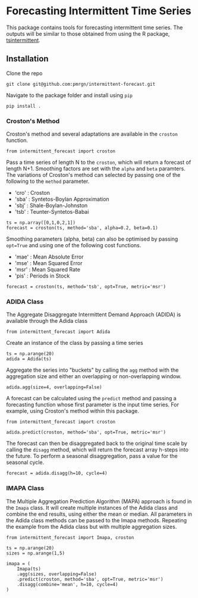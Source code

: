 # Forecasting Intermittent Time Series 

This package contains tools for forecasting intermittent time series. The outputs will be similar to those obtained from using the R package, [tsintermittent](https://cran.r-project.org/web/packages/tsintermittent/index.html). 

## Installation

Clone the repo

	git clone git@github.com:pmrgn/intermittent-forecast.git
	
Navigate to the package folder and install using `pip`

	pip install .

### Croston's Method

Croston's method and several adaptations are available in the `croston` function. 

	from intermittent_forecast import croston

Pass a time series of length N to the `croston`, which will return a forecast of length N+1. Smoothing factors are set with the `alpha` and `beta` paramters. The variations of Croston's method can selected by passing one of the following to the `method` parameter.
- 'cro' : Croston
- 'sba' : Syntetos-Boylan Approximation
- 'sbj' : Shale-Boylan-Johnston
- 'tsb' : Teunter-Syntetos-Babai
<!-- End of List -->

	ts = np.array([0,1,0,2,1])
	forecast = croston(ts, method='sba', alpha=0.2, beta=0.1)
	
Smoothing parameters (alpha, beta) can also be optimised by passing `opt=True` and using one of the following cost functions. 
- 'mae' : Mean Absolute Error
- 'mse' : Mean Squared Error
- 'msr' : Mean Squared Rate
- 'pis' : Periods in Stock
<!-- End of List -->

	forecast = croston(ts, method='tsb', opt=True, metric='msr')

### ADIDA Class

The Aggregate Disaggregate Intermittent Demand Approach (ADIDA) is available through the Adida class

	from intermittent_forecast import Adida

Create an instance of the class by passing a time series

	ts = np.arange(20)
	adida = Adida(ts)

Aggregate the series into "buckets" by calling the `agg` method with the aggregation size and either an overlapping or non-overlapping window.

	adida.agg(size=4, overlapping=False)

A forecast can be calculated using the `predict` method and passing a forecasting function whose first parameter is the input time series. For example, using Croston's method within this package.

	from intermittent_forecast import croston

	adida.predict(croston, method='sba', opt=True, metric='msr')

The forecast can then be disaggregated back to the original time scale by calling the `disagg` method, which will return the forecast array h-steps into the future. To perform a seasonal disaggregation, pass a value for the seasonal cycle. 

	forecast = adida.disagg(h=10, cycle=4)

### IMAPA Class

The Multiple Aggregation Prediction Algorithm (MAPA) approach is found in the `Imapa` class. It will create multiple instances of the Adida class and combine the end results, using either the mean or median. All parameters in the Adida class methods can be passed to the Imapa methods. Repeating the example from the Adida class but with multiple aggregation sizes.

    from intermittent_forecast import Imapa, croston

    ts = np.arange(20)
    sizes = np.arange(1,5)

    imapa = (
        Imapa(ts)
        .agg(sizes, overlapping=False)
        .predict(croston, method='sba', opt=True, metric='msr')
        .disagg(combine='mean', h=10, cycle=4)
    )
